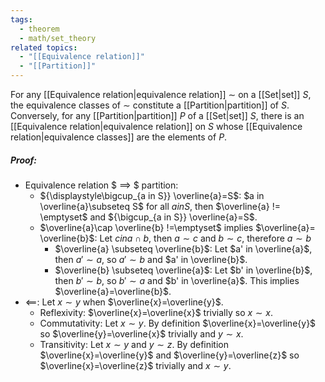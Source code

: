 ```yaml
---
tags:
  - theorem
  - math/set_theory
related topics:
  - "[[Equivalence relation]]"
  - "[[Partition]]"
---
```

For any [[Equivalence relation|equivalence relation]] $\sim$ on a [[Set|set]] $S$, the equivalence classes of $\sim$ constitute a [[Partition|partition]] of $S$. Conversely, for any [[Partition|partition]] $P$ of a [[Set|set]] $S$, there is an [[Equivalence relation|equivalence relation]] on $S$ whose [[Equivalence relation|equivalence classes]] are the elements of $P$.
##### Proof:
- Equivalence relation $ ==> $ partition:
	- ${\displaystyle\bigcup_{a in S}} \overline{a}=S$:
		$a in \overline{a}\subseteq S$ for all $a in S$, then $\overline{a} != \emptyset$ and ${\bigcup_{a in S}} \overline{a}=S$.
	- $\overline{a}\cap \overline{b} !=\emptyset$ implies $\overline{a}= \overline{b}$:
		Let $c in a\cap b$, then $a\sim c$ and $b\sim c$, therefore $a\sim b$
		- $\overline{a} \subseteq \overline{b}$:
			Let $a' in \overline{a}$, then $a'\sim a$, so $a'\sim b$ and $a' in \overline{b}$.
		- $\overline{b} \subseteq \overline{a}$:
			Let $b' in \overline{b}$, then $b'\sim b$, so $b'\sim a$ and $b' in \overline{a}$.
		This implies $\overline{a}=\overline{b}$.
- $\impliedby$:
	Let $x\sim y$ when $\overline{x}=\overline{y}$.
	- Reflexivity:
		$\overline{x}=\overline{x}$ trivially so $x\sim x$.
	- Commutativity:
		Let $x\sim y$. By definition $\overline{x}=\overline{y}$ so $\overline{y}=\overline{x}$ trivially and $y\sim x$.
	- Transitivity:
		Let $x\sim y$ and $y\sim z$. By definition $\overline{x}=\overline{y}$ and $\overline{y}=\overline{z}$ so $\overline{x}=\overline{z}$ trivially and $x\sim y$.
